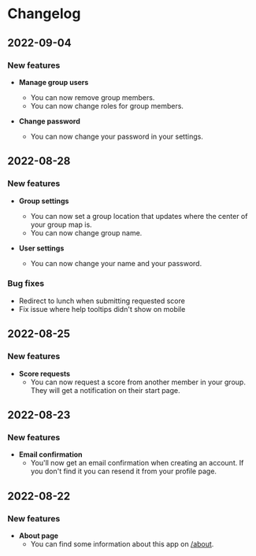 # Changelog

## 2022-09-04

### New features

- **Manage group users**

  - You can now remove group members.
  - You can now change roles for group members.

- **Change password**

  - You can now change your password in your settings.

## 2022-08-28

### New features

- **Group settings**

  - You can now set a group location that updates where the center of your group map is.
  - You can now change group name.

- **User settings**
  - You can now change your name and your password.

### Bug fixes

- Redirect to lunch when submitting requested score
- Fix issue where help tooltips didn't show on mobile

## 2022-08-25

### New features

- **Score requests**
  - You can now request a score from another member in your group. They will get a notification on their start page.

## 2022-08-23

### New features

- **Email confirmation**
  - You'll now get an email confirmation when creating an account. If you don't find it you can resend it from your profile page.

## 2022-08-22

### New features

- **About page**
  - You can find some information about this app on [/about](/about).
